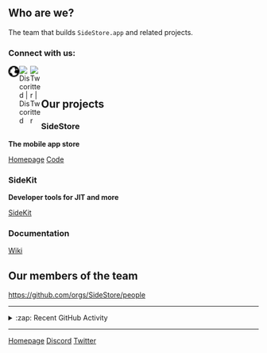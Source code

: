 <!-- 
Docs: How to use GitHub README and actions to auto-generate embedded content.
https://github.com/anuraghazra/github-readme-stats
https://www.youtube.com/watch?v=n6d4KHSKqGk
https://github.com/rahuldkjain/github-profile-readme-generator
 -->

## Who are we?

The team that builds `SideStore.app` and related projects.

### Connect with us:

<!--
[![Website](https://img.shields.io/website?label=sidestore.io&style=for-the-badge&url=https://sidestore.io)](https://sidestore.io)
[![Twitter Follow](https://img.shields.io/twitter/follow/sidestore_io?color=1DA1F2&logo=twitter&style=for-the-badge)](https://twitter.com/intent/follow?original_referer=https%3A%2F%2Fgithub.com%2Fsidestore&screen_name=sidestore)
[![GitHub Followers](https://img.shields.io/github/followers/sidestore?style=for-the-badge)]()
[![GitHub Sponsors](https://img.shields.io/github/sponsors/sidestore?style=for-the-badge
)]() 
-->

[<img align="left" alt="sidestore.io" width="22px" src="https://raw.githubusercontent.com/iconic/open-iconic/master/svg/globe.svg" />][website]
[<img align="left" alt="Discord | Discord" width="22px" src="https://cdn.jsdelivr.net/npm/simple-icons@v3/icons/discord.svg" />][discord]
[<img align="left" alt="Twitter | Twitter" width="22px" src="https://cdn.jsdelivr.net/npm/simple-icons@v3/icons/twitter.svg" />][twitter]

<br />
<br />

## Our projects

### SideStore

__The mobile app store__

[Homepage][website]
[Code][git.sidestore]

### SideKit

__Developer tools for JIT and more__

[SideKit][git.sidekit]

### Documentation

[Wiki][wiki]

## Our members of the team

https://github.com/orgs/SideStore/people

---

<details>
  <summary>:zap: Recent GitHub Activity</summary>

<!--START_SECTION:activity-->
1. 🗣 Commented on [#405](https://github.com/SideStore/SideStore/issues/405) in [SideStore/SideStore](https://github.com/SideStore/SideStore)
2. ❗️ Opened issue [#572](https://github.com/SideStore/SideStore/issues/572) in [SideStore/SideStore](https://github.com/SideStore/SideStore)
3. 🗣 Commented on [#533](https://github.com/SideStore/SideStore/issues/533) in [SideStore/SideStore](https://github.com/SideStore/SideStore)
4. 🗣 Commented on [#571](https://github.com/SideStore/SideStore/issues/571) in [SideStore/SideStore](https://github.com/SideStore/SideStore)
5. ❗️ Closed issue [#571](https://github.com/SideStore/SideStore/issues/571) in [SideStore/SideStore](https://github.com/SideStore/SideStore)
6. 🗣 Commented on [#533](https://github.com/SideStore/SideStore/issues/533) in [SideStore/SideStore](https://github.com/SideStore/SideStore)
7. 🗣 Commented on [#571](https://github.com/SideStore/SideStore/issues/571) in [SideStore/SideStore](https://github.com/SideStore/SideStore)
8. 🗣 Commented on [#570](https://github.com/SideStore/SideStore/issues/570) in [SideStore/SideStore](https://github.com/SideStore/SideStore)
9. ❗️ Opened issue [#571](https://github.com/SideStore/SideStore/issues/571) in [SideStore/SideStore](https://github.com/SideStore/SideStore)
10. 🗣 Commented on [#156](https://github.com/SideStore/SideStore/issues/156) in [SideStore/SideStore](https://github.com/SideStore/SideStore)
11. 🗣 Commented on [#156](https://github.com/SideStore/SideStore/issues/156) in [SideStore/SideStore](https://github.com/SideStore/SideStore)
12. 🗣 Commented on [#570](https://github.com/SideStore/SideStore/issues/570) in [SideStore/SideStore](https://github.com/SideStore/SideStore)
13. 🗣 Commented on [#570](https://github.com/SideStore/SideStore/issues/570) in [SideStore/SideStore](https://github.com/SideStore/SideStore)
14. 🗣 Commented on [#570](https://github.com/SideStore/SideStore/issues/570) in [SideStore/SideStore](https://github.com/SideStore/SideStore)
15. 🗣 Commented on [#569](https://github.com/SideStore/SideStore/issues/569) in [SideStore/SideStore](https://github.com/SideStore/SideStore)
16. ❗️ Opened issue [#570](https://github.com/SideStore/SideStore/issues/570) in [SideStore/SideStore](https://github.com/SideStore/SideStore)
17. ❗️ Opened issue [#569](https://github.com/SideStore/SideStore/issues/569) in [SideStore/SideStore](https://github.com/SideStore/SideStore)
18. 🗣 Commented on [#448](https://github.com/SideStore/SideStore/issues/448) in [SideStore/SideStore](https://github.com/SideStore/SideStore)
19. 🗣 Commented on [#565](https://github.com/SideStore/SideStore/issues/565) in [SideStore/SideStore](https://github.com/SideStore/SideStore)
20. 🗣 Commented on [#567](https://github.com/SideStore/SideStore/issues/567) in [SideStore/SideStore](https://github.com/SideStore/SideStore)
<!--END_SECTION:activity-->

</details>

---

[Homepage][patreon] [Discord][discord] [Twitter][twitter]

<!--
- [Patreon][patreon]
- [OpenCollective][opencollective]
- [YouTube][youtube]
-->

[website]: https://sidestore.io
[wiki]: https://wiki.sidestore.io
[twitter]: https://twitter.com/sidestore_io
[discord]: https://discord.gg/sidestore-949183273383395328
[youtube]: https://youtube.com/TODO
[patreon]: https://www.patreon.com/SideStore
[opencollective]: https://opencollective.com/TODO
[git.sidestore]: https://github.com/SideStore/SideStore/
[git.sidekit]: https://github.com/SideStore/SideKit

